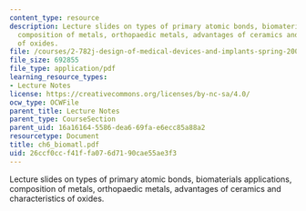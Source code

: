 ```yaml
---
content_type: resource
description: Lecture slides on types of primary atomic bonds, biomaterials applications,
  composition of metals, orthopaedic metals, advantages of ceramics and characteristics
  of oxides.
file: /courses/2-782j-design-of-medical-devices-and-implants-spring-2006/26ccf0ccf41ffa076d7190cae55ae3f3_ch6_biomatl.pdf
file_size: 692855
file_type: application/pdf
learning_resource_types:
- Lecture Notes
license: https://creativecommons.org/licenses/by-nc-sa/4.0/
ocw_type: OCWFile
parent_title: Lecture Notes
parent_type: CourseSection
parent_uid: 16a16164-5586-dea6-69fa-e6ecc85a88a2
resourcetype: Document
title: ch6_biomatl.pdf
uid: 26ccf0cc-f41f-fa07-6d71-90cae55ae3f3
---
```

Lecture slides on types of primary atomic bonds, biomaterials applications, composition of metals, orthopaedic metals, advantages of ceramics and characteristics of oxides.